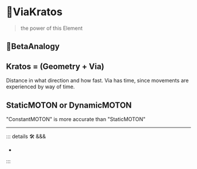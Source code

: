 # 🔻<via>ViaKratos</via>

> the power of this Element
>
## 🔷<beta>BetaAnalogy</beta>

## Kratos = (Geometry + Via)

Distance in what direction and how fast. Via has time, since movements are experienced by way of time.

## StaticMOTON or DynamicMOTON

"ConstantMOTON" is more accurate than "StaticMOTON"

---

<!-- =================================================== -->
<!-- =================================================== -->
<!-- =================================================== -->
<!-- =================================================== -->
<!-- =================================================== -->
::: details 🛠 <dev>&&&</dev>

-

:::
